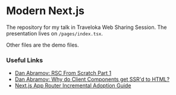 # Modern Next.js

The repository for my talk in Traveloka Web Sharing Session. The presentation lives on `/pages/index.tsx`.

Other files are the demo files.

### Useful Links

- [Dan Abramov: RSC From Scratch Part 1](https://github.com/reactwg/server-components/discussions/5)
- [Dan Abramov: Why do Client Components get SSR'd to HTML?](https://github.com/reactwg/server-components/discussions/4)
- [Next.js App Router Incremental Adoption Guide](https://nextjs.org/docs/app/building-your-application/upgrading/app-router-migration)
